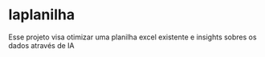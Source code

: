 # Iaplanilha
Esse projeto visa otimizar uma planilha excel existente e insights sobres os dados através de IA
